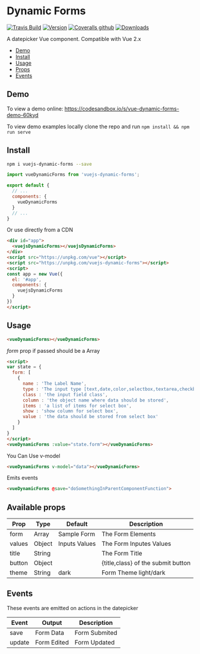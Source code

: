 # Dynamic Forms

[![Travis Build](https://img.shields.io/travis/charliekassel/vuejs-dynamic-forms.svg)](https://travis-ci.org/charliekassel/vuejs-dynamic-forms)
[![Version](https://img.shields.io/npm/v/vuejs-dynamic-forms.svg)](https://www.npmjs.com/package/vuejs-dynamic-forms)
[![Coveralls github](https://img.shields.io/coveralls/github/charliekassel/vuejs-dynamic-forms.svg)](https://coveralls.io/github/charliekassel/vuejs-dynamic-forms?branch=master)
[![Downloads](https://img.shields.io/npm/dm/vuejs-dynamic-forms.svg)](https://www.npmjs.com/package/vuejs-dynamic-forms)

A datepicker Vue component. Compatible with Vue 2.x

- [Demo](#demo)
- [Install](#install)
- [Usage](#usage)
- [Props](#available-props)
- [Events](#events)

## Demo

To view a demo online:
https://codesandbox.io/s/vue-dynamic-forms-demo-60kyd

To view demo examples locally clone the repo and run `npm install && npm run serve`

## Install

``` bash
npm i vuejs-dynamic-forms --save
```


``` javascript
import vueDynamicForms from 'vuejs-dynamic-forms';

export default {
  // ...
  components: {
    vueDynamicForms
  }
  // ...
}
```

Or use directly from a CDN
``` html
<div id="app">
  <vuejsDynamicForms></vuejsDynamicForms>
</div>
<script src="https://unpkg.com/vue"></script>
<script src="https://unpkg.com/vuejs-dynamic-forms"></script>
<script>
const app = new Vue({
  el: '#app',
  components: {
  	vuejsDynamicForms
  }
})
</script>
```

## Usage

``` html
<vueDynamicForms></vueDynamicForms>
```

*form* prop if passed should be a Array

``` html
<script>
var state = {
  form: [
    {
      name : 'The Label Name',
      type : 'The input type [text,date,color,selectbox,textarea,checkbox,editor]',
      class : 'the input field class',
      column : 'the object name where data should be stored',
      items : 'a list of items for select box',
      show : 'show column for select box',
      value : 'the data should be stored from select box'
    }
  ]
}
</script>
<vueDynamicForms :value="state.form"></vueDynamicForms>
```

You Can Use v-model
``` html
<vueDynamicForms v-model="data"></vueDynamicForms>
```

Emits events
``` html
<vueDynamicForms @save="doSomethingInParentComponentFunction">
```
## Available props

| Prop                          | Type            | Default     | Description                              |
|-------------------------------|-----------------|-------------|------------------------------------------|
| form                          | Array           | Sample Form | The Form Elements                        |
| values                        | Object          |Inputs Values| The Form Inputes Values                  |
| title                         | String          |             | The Form Title                           |
| button                        | Object          |             | {title,class} of the submit button       |
| theme                         | String          | dark        | Form Theme light/dark                    |

## Events

These events are emitted on actions in the datepicker

| Event             | Output     | Description                          |
|-------------------|------------|--------------------------------------|
| save              | Form Data  | Form Submited                        |
| update            | Form Edited| Form Updated                         |

